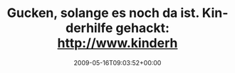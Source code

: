 ---
retweeted: false
source: <a href="http://twitter.com" rel="nofollow">Twitter Web Client</a>
entities:
  hashtags:
  - text: zensursula
    indices:
    - '80'
    - '91'
  symbols: []
  user_mentions: []
  urls: []
display_text_range:
- '0'
- '91'
favorite_count: '0'
id_str: '1815241055'
truncated: false
retweet_count: '0'
id: '1815241055'
created_at: Sat May 16 09:03:52 +0000 2009
favorited: false
full_text: 'Gucken, solange es noch da ist. Kinderhilfe gehackt: http://www.kinderhilfe.de/
  #zensursula'
lang: de
tags:
- zensursula
- pesos/twitter
date: '2009-05-16T09:03:52+00:00'
src: https://twitter.com/bascht/status/1815241055
original_url: https://twitter.com/bascht/status/1815241055
type: twitter_tweet
text: 'Gucken, solange es noch da ist. Kinderhilfe gehackt: http://www.kinderhilfe.de/
  #zensursula'
title: 'Gucken, solange es noch da ist. Kinderhilfe gehackt: http://www.kinderh'

---